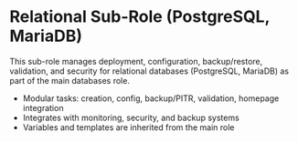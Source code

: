 # Relational Sub-Role (PostgreSQL, MariaDB)

This sub-role manages deployment, configuration, backup/restore, validation, and security for relational databases (PostgreSQL, MariaDB) as part of the main databases role.

- Modular tasks: creation, config, backup/PITR, validation, homepage integration
- Integrates with monitoring, security, and backup systems
- Variables and templates are inherited from the main role 